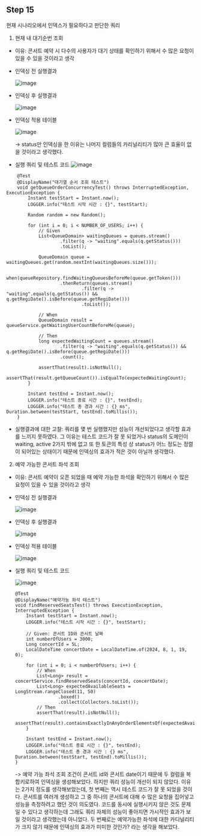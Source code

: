 ## Step 15
현재 시나리오에서 인덱스가 필요하다고 판단한 쿼리
 1. 현재 내 대기순번 조회
  - 이유: 콘서트 예약 시 다수의 사용자가 대기 상태를 확인하기 위해서 수 많은 요청이 있을 수 있을 것이라고 생각<br>
  - 인덱싱 전 실행결과
   
    ![image](https://github.com/user-attachments/assets/a6cf5707-7b83-4094-8607-a56e18b1bf49)
  - 인덱싱 후 실행결과
   
    ![image](https://github.com/user-attachments/assets/9555f8da-298b-4f86-9eaf-6d801b250580)

  - 인덱싱 적용 테이블

    ![image](https://github.com/user-attachments/assets/9898fc4d-6d05-43ec-a0d4-8db0bf24292b)

    -> status만 인덱싱을 한 이유는 나머지 컬럼들의 카리널리티가 많아 큰 효율이 없을 것이라고 생각했다.
  
  - 실행 쿼리 및 테스트 코드
    ![image](https://github.com/user-attachments/assets/3a671a20-82df-40af-b9d4-c3a990316122)
```
    @Test
    @DisplayName("대기열 순서 조회 테스트")
    void getQueueOrderConcurrencyTest() throws InterruptedException, ExecutionException {    
        Instant testStart = Instant.now();
        LOGGER.info("테스트 시작 시간 : {}", testStart);

        Random random = new Random();

        for (int i = 0; i < NUMBER_OF_USERS; i++) {
            // Given
            List<QueueDomain> waitingQueues = queues.stream()
                    .filter(q -> "waiting".equals(q.getStatus()))
                    .toList();

            QueueDomain queue = waitingQueues.get(random.nextInt(waitingQueues.size()));

            when(queueRepository.findWaitingQueuesBeforeMe(queue.getToken()))
                    .thenReturn(queues.stream()
                            .filter(q -> "waiting".equals(q.getStatus()) && q.getRegiDate().isBefore(queue.getRegiDate()))
                            .toList());

            // When
            QueueDomain result = queueService.getWaitingUserCountBeforeMe(queue);

            // Then
            long expectedWaitingCount = queues.stream()
                    .filter(q -> "waiting".equals(q.getStatus()) && q.getRegiDate().isBefore(queue.getRegiDate()))
                    .count();

            assertThat(result).isNotNull();
            assertThat(result.getQueueCount()).isEqualTo(expectedWaitingCount);
        }

        Instant testEnd = Instant.now();
        LOGGER.info("테스트 종료 시간 : {}", testEnd);
        LOGGER.info("테스트 총 경과 시간 : {} ms", Duration.between(testStart, testEnd).toMillis());
    }
```
  - 실행결과에 대한 고찰: 쿼리를 몇 번 실행했지만 성능이 개선되었다고 생각할 효과를 느끼지 못하였다.
    그 이유는 테스트 코드가 잘 못 되었거나 status의 도메인이 waiting, active 2가지 밖에 없고 또 한 토큰의 특성 상 status가 어느 정도는
    정렬이 되어있는 상태이기 때문에 인덱싱의 효과가 적은 것이 아닐까 생각했다.     
  
 2. 예약 가능한 콘서트 좌석 조회
  - 이유: 콘서트 예약이 오픈 되었을 때 예약 가능한 좌석을 확인하기 위해서 수 많은 요청이 있을 수 있을 것이라고 생각
  - 인덱싱 전 실행결과
    
    ![image](https://github.com/user-attachments/assets/678034b4-769a-426b-a449-89d14bff1599)

  - 인덱싱 후 실행결과
  
    ![image](https://github.com/user-attachments/assets/93c22c7d-7080-47cf-a5a0-d768d74c5732)

  - 인덱싱 적용 테이블

    ![image](https://github.com/user-attachments/assets/b3ac8985-1470-4cb0-a6ec-85d54dbbce94)

  - 실행 쿼리 및 테스트 코드

    ![image](https://github.com/user-attachments/assets/2e8202a4-3f24-4747-a12f-f02f0552e297)

    ```
    @Test
    @DisplayName("예약가능 좌석 테스트")
    void findReservedSeatsTest() throws ExecutionException, InterruptedException {
        Instant testStart = Instant.now();
        LOGGER.info("테스트 시작 시간 : {}", testStart);

        // Given: 콘서트 ID와 콘서트 날짜
        int numberOfUsers = 3000;
        Long concertId = 5L;
        LocalDateTime concertDate = LocalDateTime.of(2024, 8, 1, 19, 0);

        for (int i = 0; i < numberOfUsers; i++) {
            // When
            List<Long> result = concertService.findReservedSeats(concertId, concertDate);
            List<Long> expectedAvailableSeats = LongStream.rangeClosed(11, 50)
                    .boxed()
                    .collect(Collectors.toList());
            // Then
            assertThat(result).isNotNull();
            assertThat(result).containsExactlyInAnyOrderElementsOf(expectedAvailableSeats);
        }

        Instant testEnd = Instant.now();
        LOGGER.info("테스트 종료 시간 : {}", testEnd);
        LOGGER.info("테스트 총 경과 시간 : {} ms", Duration.between(testStart, testEnd).toMillis());
    }
    ```
    -> 예약 가능 좌석 조회 조건이 콘서트 id와 콘서트 date이기 때문에 두 컬럼을 복합키로하여 인덱싱을 생성해보았다.
     하지만 쿼리 성능이 개선이 되지 않았다. 이유는 2가지 정도를 생각해보았는데, 첫 번째는 역시 테스트 코드가 잘 못 되었을 것이다.
     콘서트를 여러개 생성하고 그 중 하나의 콘서트에 대해 수 많은 요청을 집어넣고 성능을 측정하려고 했던 것이 의도였다.
     코드를 동시에 실행시키지 않은 것도 문제일 수 있다고 생각하는데 그래도 쿼리 자체의 성능이 좋아지면 가시적인 효과가 보일 것이라고
     생각했는데 아니었다. 두 번째로는 예약가능한 좌석에 대한 카디널리티가 크지 않기 때문에 인덱싱의 효과가 미미한 것인가? 라는 생각을 해보았다.
    



   



